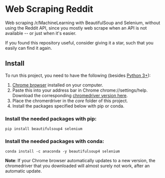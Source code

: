 # Web Scraping Reddit
Web scraping /r/MachineLearning with BeautifulSoup and Selenium, without using the Reddit API, since you mostly web scrape when an API is not available -- or just when it's easier.

If you found this repository useful, consider giving it a star, such that you easily can find it again.

## Install

To run this project, you need to have the following (besides [Python 3+](https://www.python.org/downloads/)):

1. [Chrome browser](https://www.google.com/chrome/) installed on your computer.
2. Paste this into your address bar in Chrome chrome://settings/help. Download the corresponding [chromedriver version here](https://chromedriver.chromium.org/downloads).
3. Place the chromerdriver in the *core* folder of this project.
3. Install the packages specified below with pip or conda.

### Install the needed packages with pip:

```
pip install beautifulsoup4 selenium
```

### Install the needed packages with conda:

```
conda install -c anaconda -y beautifulsoup4 selenium
```

**Note**: If your Chrome browser automatically updates to a new version, the chromedriver that you downloaded will almost surely not work, after an automatic update.